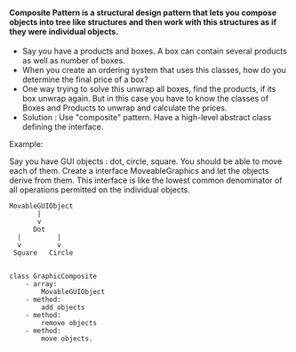 #### Composite Pattern is a structural design pattern that lets you compose objects into tree like structures and then work with this structures as if they were individual objects. 

- Say you have a products and boxes. A box can contain several products as well as number of boxes. 
- When you create an ordering system that uses this classes, how do you determine the final price of a box? 
- One way trying to solve this unwrap all boxes, find the products, if its box unwrap again. But in this case you have to know the classes of Boxes and Products to unwrap and calculate the prices. 
- Solution : Use "composite" pattern. Have a high-level abstract class defining the interface. 

Example: 

Say you have GUI objects : dot, circle, square. You should be able to move each of them. Create a interface MoveableGraphics and let the objects derive from them. This interface is like the lowest common denominator of all operations permitted on the individual objects.


```
MovableGUIObject
	   |
	   v
      Dot
  |			|
  v 		v 
 Square	  Circle


class GraphicComposite 
	- array: 
		MovableGUIObject
	- method: 
		add objects
	- method: 
		remove objects
	- method: 
		move objects. 
```